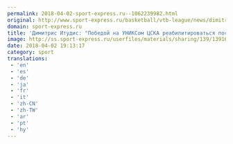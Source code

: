 ```yaml
---
permalink: 2018-04-02-sport-express.ru--1062239982.html
original: http://www.sport-express.ru/basketball/vtb-league/news/dimitris-itudis-pobedoy-na-uniksom-cska-reabilitirovatsya-posle-matcha-s-zhalgirisom-1391615/
domain: sport-express.ru
title: 'Димитрис Итудис: "Победой на УНИКСом ЦСКА реабилитироваться после матча с "Жальгирисом"'
image: http://ss.sport-express.ru/userfiles/materials/sharing/139/1391615.jpg
date: 2018-04-02 19:13:17
category: sport
translations: 
 - 'en'
 - 'es'
 - 'de'
 - 'ja'
 - 'fr'
 - 'it'
 - 'zh-CN'
 - 'zh-TW'
 - 'ar'
 - 'pt'
 - 'hy'
---
```


